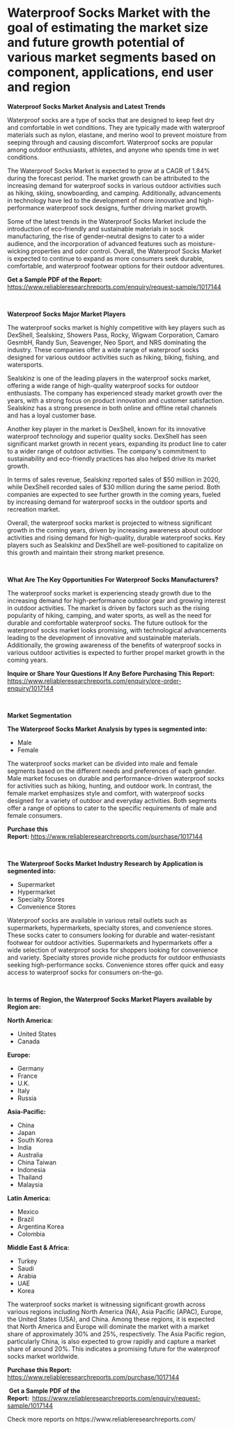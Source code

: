 <p><h1>Waterproof Socks Market with the goal of estimating the market size and future growth potential of various market segments based on component, applications, end user and region</h1></p><p><strong>Waterproof Socks Market Analysis and Latest Trends</strong></p>
<p><p>Waterproof socks are a type of socks that are designed to keep feet dry and comfortable in wet conditions. They are typically made with waterproof materials such as nylon, elastane, and merino wool to prevent moisture from seeping through and causing discomfort. Waterproof socks are popular among outdoor enthusiasts, athletes, and anyone who spends time in wet conditions.</p><p>The Waterproof Socks Market is expected to grow at a CAGR of 1.84% during the forecast period. The market growth can be attributed to the increasing demand for waterproof socks in various outdoor activities such as hiking, skiing, snowboarding, and camping. Additionally, advancements in technology have led to the development of more innovative and high-performance waterproof sock designs, further driving market growth.</p><p>Some of the latest trends in the Waterproof Socks Market include the introduction of eco-friendly and sustainable materials in sock manufacturing, the rise of gender-neutral designs to cater to a wider audience, and the incorporation of advanced features such as moisture-wicking properties and odor control. Overall, the Waterproof Socks Market is expected to continue to expand as more consumers seek durable, comfortable, and waterproof footwear options for their outdoor adventures.</p></p>
<p><strong>Get a Sample PDF of the Report:&nbsp;</strong> <a href="https://www.reliableresearchreports.com/enquiry/request-sample/1017144">https://www.reliableresearchreports.com/enquiry/request-sample/1017144</a></p>
<p>&nbsp;</p>
<p><strong>Waterproof Socks Major Market Players</strong></p>
<p><p>The waterproof socks market is highly competitive with key players such as DexShell, Sealskinz, Showers Pass, Rocky, Wigwam Corporation, Camaro GesmbH, Randy Sun, Seavenger, Neo Sport, and NRS dominating the industry. These companies offer a wide range of waterproof socks designed for various outdoor activities such as hiking, biking, fishing, and watersports.</p><p>Sealskinz is one of the leading players in the waterproof socks market, offering a wide range of high-quality waterproof socks for outdoor enthusiasts. The company has experienced steady market growth over the years, with a strong focus on product innovation and customer satisfaction. Sealskinz has a strong presence in both online and offline retail channels and has a loyal customer base.</p><p>Another key player in the market is DexShell, known for its innovative waterproof technology and superior quality socks. DexShell has seen significant market growth in recent years, expanding its product line to cater to a wider range of outdoor activities. The company's commitment to sustainability and eco-friendly practices has also helped drive its market growth.</p><p>In terms of sales revenue, Sealskinz reported sales of $50 million in 2020, while DexShell recorded sales of $30 million during the same period. Both companies are expected to see further growth in the coming years, fueled by increasing demand for waterproof socks in the outdoor sports and recreation market.</p><p>Overall, the waterproof socks market is projected to witness significant growth in the coming years, driven by increasing awareness about outdoor activities and rising demand for high-quality, durable waterproof socks. Key players such as Sealskinz and DexShell are well-positioned to capitalize on this growth and maintain their strong market presence.</p></p>
<p>&nbsp;</p>
<p><strong>What Are The Key Opportunities For Waterproof Socks Manufacturers?</strong></p>
<p><p>The waterproof socks market is experiencing steady growth due to the increasing demand for high-performance outdoor gear and growing interest in outdoor activities. The market is driven by factors such as the rising popularity of hiking, camping, and water sports, as well as the need for durable and comfortable waterproof socks. The future outlook for the waterproof socks market looks promising, with technological advancements leading to the development of innovative and sustainable materials. Additionally, the growing awareness of the benefits of waterproof socks in various outdoor activities is expected to further propel market growth in the coming years.</p></p>
<p><strong>Inquire or Share Your Questions If Any Before Purchasing This Report:</strong> <a href="https://www.reliableresearchreports.com/enquiry/pre-order-enquiry/1017144">https://www.reliableresearchreports.com/enquiry/pre-order-enquiry/1017144</a></p>
<p>&nbsp;</p>
<p><strong>Market Segmentation</strong></p>
<p><strong>The Waterproof Socks Market Analysis by types is segmented into:</strong></p>
<p><ul><li>Male</li><li>Female</li></ul></p>
<p><p>The waterproof socks market can be divided into male and female segments based on the different needs and preferences of each gender. Male market focuses on durable and performance-driven waterproof socks for activities such as hiking, hunting, and outdoor work. In contrast, the female market emphasizes style and comfort, with waterproof socks designed for a variety of outdoor and everyday activities. Both segments offer a range of options to cater to the specific requirements of male and female consumers.</p></p>
<p><strong>Purchase this Report:&nbsp;</strong><a href="https://www.reliableresearchreports.com/purchase/1017144">https://www.reliableresearchreports.com/purchase/1017144</a></p>
<p>&nbsp;</p>
<p><strong>The Waterproof Socks Market Industry Research by Application is segmented into:</strong></p>
<p><ul><li>Supermarket</li><li>Hypermarket</li><li>Specialty Stores</li><li>Convenience Stores</li></ul></p>
<p><p>Waterproof socks are available in various retail outlets such as supermarkets, hypermarkets, specialty stores, and convenience stores. These socks cater to consumers looking for durable and water-resistant footwear for outdoor activities. Supermarkets and hypermarkets offer a wide selection of waterproof socks for shoppers looking for convenience and variety. Specialty stores provide niche products for outdoor enthusiasts seeking high-performance socks. Convenience stores offer quick and easy access to waterproof socks for consumers on-the-go.</p></p>
<p>&nbsp;</p>
<p><strong>In terms of Region, the Waterproof Socks Market Players available by Region are:</strong></p>
<p>
    <p> <strong> North America: </strong>
        <ul>
            <li>United States</li>
            <li>Canada</li>
        </ul>
        </p> 
    <p> <strong> Europe: </strong>
        <ul>
            <li>Germany</li>
            <li>France</li>
            <li>U.K.</li>
            <li>Italy</li>
            <li>Russia</li>
        </ul>
        </p> 
    <p> <strong> Asia-Pacific: </strong>
        <ul>
            <li>China</li>
            <li>Japan</li>
            <li>South Korea</li>
            <li>India</li>
            <li>Australia</li>
            <li>China Taiwan</li>
            <li>Indonesia</li>
            <li>Thailand</li>
            <li>Malaysia</li>
        </ul>
        </p> 
    <p> <strong> Latin America: </strong>
        <ul>
            <li>Mexico</li>
            <li>Brazil</li>
            <li>Argentina Korea</li>
            <li>Colombia</li>
        </ul>
        </p> 
    <p> <strong> Middle East & Africa: </strong>
        <ul>
            <li>Turkey</li>
            <li>Saudi</li>
            <li>Arabia</li>
            <li>UAE</li>
            <li>Korea</li>
        </ul>
    </p>
    </p>
<p><p>The waterproof socks market is witnessing significant growth across various regions including North America (NA), Asia Pacific (APAC), Europe, the United States (USA), and China. Among these regions, it is expected that North America and Europe will dominate the market with a market share of approximately 30% and 25%, respectively. The Asia Pacific region, particularly China, is also expected to grow rapidly and capture a market share of around 20%. This indicates a promising future for the waterproof socks market worldwide.</p></p>
<p><strong>Purchase this Report: </strong><a href="https://www.reliableresearchreports.com/purchase/1017144">https://www.reliableresearchreports.com/purchase/1017144</a></p>
<p>&nbsp;<strong>Get a Sample PDF of the Report:&nbsp;&nbsp;</strong><a href="https://www.reliableresearchreports.com/enquiry/request-sample/1017144">https://www.reliableresearchreports.com/enquiry/request-sample/1017144</a></p>
<p><strong></strong></p>
<p>Check more reports on https://www.reliableresearchreports.com/</p>